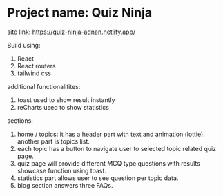 # Project name: Quiz Ninja

site link: https://quiz-ninja-adnan.netlify.app/

Build using:
1. React
2. React routers
3. tailwind css

additional functionalitites:
1. toast used to show result instantly
2. reCharts used to show statistics

sections:
1. home / topics: it has a header part with text and animation (lottie). another part is topics list.
2. each topic has a button to navigate user to selected topic related quiz page.
3. quiz page will provide different MCQ type questions with results showcase function using toast.
4. statistics part allows user to see question per topic data.
5. blog section answers three FAQs.